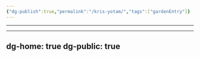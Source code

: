 ```yaml
---
{"dg-publish":true,"permalink":"/kris-yotam/","tags":["gardenEntry"]}
---
```


---

---
dg-home: true
dg-public: true
---
